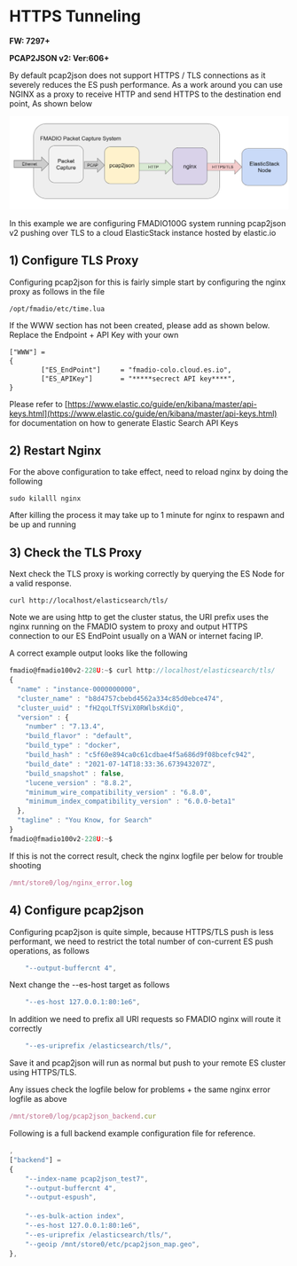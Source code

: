 # HTTPS Tunneling

**FW: 7297+**

**PCAP2JSON v2: Ver:606+**

By default pcap2json does not support HTTPS / TLS connections as it severely reduces the ES push performance. As a work around you can use NGINX as a proxy to receive HTTP and send HTTPS to the destination end point, As shown below

![PCAP2JSON HTTPS/TLS Tunneling](.gitbook/assets/image%20%2894%29.png)

In this example we are configuring FMADIO100G system running pcap2json v2 pushing over TLS to a cloud ElasticStack instance hosted by elastic.io

## 1\) Configure TLS Proxy

Configuring pcap2json for this is fairly simple start by configuring the nginx proxy as follows in the file

```text
/opt/fmadio/etc/time.lua
```

If the WWW section has not been created, please add as shown below. Replace the Endpoint + API Key with your own

```text
["WWW"] =
{
        ["ES_EndPoint"]     = "fmadio-colo.cloud.es.io",
        ["ES_APIKey"]       = "*****secrect API key****",
}

```

Please refer to [https://www.elastic.co/guide/en/kibana/master/api-keys.html](https://www.elastic.co/guide/en/kibana/master/api-keys.html) for documentation on how to generate Elastic Search API Keys

## 2\) Restart Nginx

For the above configuration to take effect, need to reload nginx by doing the following

```text
sudo kilalll nginx

```

After killing the process it may take up to 1 minute for nginx to respawn and be up and running

## 3\) Check the TLS Proxy 

Next check the TLS proxy is working correctly by querying the ES Node for a valid response. 

```text
curl http://localhost/elasticsearch/tls/
```

Note we are using http to get the cluster status, the URI prefix uses the nginx running on the FMADIO system to proxy and output HTTPS connection to our ES EndPoint usually on a WAN or internet facing IP.

A correct example output looks like the following

```javascript
fmadio@fmadio100v2-228U:~$ curl http://localhost/elasticsearch/tls/
{
  "name" : "instance-0000000000",
  "cluster_name" : "b8d4757cbebd4562a334c85d0ebce474",
  "cluster_uuid" : "fH2qoLTfSViX0RWlbsKdiQ",
  "version" : {
    "number" : "7.13.4",
    "build_flavor" : "default",
    "build_type" : "docker",
    "build_hash" : "c5f60e894ca0c61cdbae4f5a686d9f08bcefc942",
    "build_date" : "2021-07-14T18:33:36.673943207Z",
    "build_snapshot" : false,
    "lucene_version" : "8.8.2",
    "minimum_wire_compatibility_version" : "6.8.0",
    "minimum_index_compatibility_version" : "6.0.0-beta1"
  },
  "tagline" : "You Know, for Search"
}
fmadio@fmadio100v2-228U:~$

```

If this is not the correct result, check the nginx logfile per below for trouble shooting 

```javascript
/mnt/store0/log/nginx_error.log
```

## 4\) Configure pcap2json

Configuring pcap2json is quite simple, because HTTPS/TLS push is less performant, we need to restrict the total number of con-current ES push operations, as follows

```javascript
    "--output-buffercnt 4",
```

Next change the --es-host target as follows

```javascript
    "--es-host 127.0.0.1:80:1e6",
```

In addition we need to prefix all URI requests so FMADIO nginx will route it correctly

```javascript
    "--es-uriprefix /elasticsearch/tls/",
```

Save it and pcap2json will run as normal but push to your remote ES cluster using HTTPS/TLS. 

Any issues check the logfile below for problems + the same nginx error logfile as above

```javascript
/mnt/store0/log/pcap2json_backend.cur
```

Following is a full backend example configuration file for reference.

```javascript
,
["backend"] =
{
    "--index-name pcap2json_test7",
    "--output-buffercnt 4",
    "--output-espush",

    "--es-bulk-action index",
    "--es-host 127.0.0.1:80:1e6",
    "--es-uriprefix /elasticsearch/tls/",
    "--geoip /mnt/store0/etc/pcap2json_map.geo",
},

```



